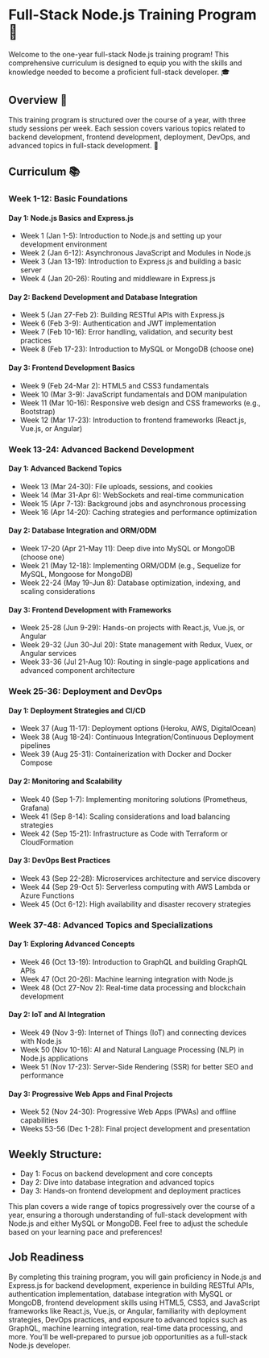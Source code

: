 # Full-Stack Node.js Training Program 🚀

Welcome to the one-year full-stack Node.js training program! This comprehensive curriculum is designed to equip you with the skills and knowledge needed to become a proficient full-stack developer. 🎓

## Overview 📝

This training program is structured over the course of a year, with three study sessions per week. Each session covers various topics related to backend development, frontend development, deployment, DevOps, and advanced topics in full-stack development. 💼

## Curriculum 📚

### Week 1-12: Basic Foundations
#### Day 1: Node.js Basics and Express.js
- Week 1 (Jan 1-5): Introduction to Node.js and setting up your development environment
- Week 2 (Jan 6-12): Asynchronous JavaScript and Modules in Node.js
- Week 3 (Jan 13-19): Introduction to Express.js and building a basic server
- Week 4 (Jan 20-26): Routing and middleware in Express.js

#### Day 2: Backend Development and Database Integration
- Week 5 (Jan 27-Feb 2): Building RESTful APIs with Express.js
- Week 6 (Feb 3-9): Authentication and JWT implementation
- Week 7 (Feb 10-16): Error handling, validation, and security best practices
- Week 8 (Feb 17-23): Introduction to MySQL or MongoDB (choose one)

#### Day 3: Frontend Development Basics
- Week 9 (Feb 24-Mar 2): HTML5 and CSS3 fundamentals
- Week 10 (Mar 3-9): JavaScript fundamentals and DOM manipulation
- Week 11 (Mar 10-16): Responsive web design and CSS frameworks (e.g., Bootstrap)
- Week 12 (Mar 17-23): Introduction to frontend frameworks (React.js, Vue.js, or Angular)

### Week 13-24: Advanced Backend Development
#### Day 1: Advanced Backend Topics
- Week 13 (Mar 24-30): File uploads, sessions, and cookies
- Week 14 (Mar 31-Apr 6): WebSockets and real-time communication
- Week 15 (Apr 7-13): Background jobs and asynchronous processing
- Week 16 (Apr 14-20): Caching strategies and performance optimization

#### Day 2: Database Integration and ORM/ODM
- Week 17-20 (Apr 21-May 11): Deep dive into MySQL or MongoDB (choose one)
- Week 21 (May 12-18): Implementing ORM/ODM (e.g., Sequelize for MySQL, Mongoose for MongoDB)
- Week 22-24 (May 19-Jun 8): Database optimization, indexing, and scaling considerations

#### Day 3: Frontend Development with Frameworks
- Week 25-28 (Jun 9-29): Hands-on projects with React.js, Vue.js, or Angular
- Week 29-32 (Jun 30-Jul 20): State management with Redux, Vuex, or Angular services
- Week 33-36 (Jul 21-Aug 10): Routing in single-page applications and advanced component architecture

### Week 25-36: Deployment and DevOps
#### Day 1: Deployment Strategies and CI/CD
- Week 37 (Aug 11-17): Deployment options (Heroku, AWS, DigitalOcean)
- Week 38 (Aug 18-24): Continuous Integration/Continuous Deployment pipelines
- Week 39 (Aug 25-31): Containerization with Docker and Docker Compose

#### Day 2: Monitoring and Scalability
- Week 40 (Sep 1-7): Implementing monitoring solutions (Prometheus, Grafana)
- Week 41 (Sep 8-14): Scaling considerations and load balancing strategies
- Week 42 (Sep 15-21): Infrastructure as Code with Terraform or CloudFormation

#### Day 3: DevOps Best Practices
- Week 43 (Sep 22-28): Microservices architecture and service discovery
- Week 44 (Sep 29-Oct 5): Serverless computing with AWS Lambda or Azure Functions
- Week 45 (Oct 6-12): High availability and disaster recovery strategies

### Week 37-48: Advanced Topics and Specializations
#### Day 1: Exploring Advanced Concepts
- Week 46 (Oct 13-19): Introduction to GraphQL and building GraphQL APIs
- Week 47 (Oct 20-26): Machine learning integration with Node.js
- Week 48 (Oct 27-Nov 2): Real-time data processing and blockchain development

#### Day 2: IoT and AI Integration
- Week 49 (Nov 3-9): Internet of Things (IoT) and connecting devices with Node.js
- Week 50 (Nov 10-16): AI and Natural Language Processing (NLP) in Node.js applications
- Week 51 (Nov 17-23): Server-Side Rendering (SSR) for better SEO and performance

#### Day 3: Progressive Web Apps and Final Projects
- Week 52 (Nov 24-30): Progressive Web Apps (PWAs) and offline capabilities
- Weeks 53-56 (Dec 1-28): Final project development and presentation

## Weekly Structure:
- Day 1: Focus on backend development and core concepts
- Day 2: Dive into database integration and advanced topics
- Day 3: Hands-on frontend development and deployment practices

This plan covers a wide range of topics progressively over the course of a year, ensuring a thorough understanding of full-stack development with Node.js and either MySQL or MongoDB. Feel free to adjust the schedule based on your learning pace and preferences!

## Job Readiness
By completing this training program, you will gain proficiency in Node.js and Express.js for backend development, experience in building RESTful APIs, authentication implementation, database integration with MySQL or MongoDB, frontend development skills using HTML5, CSS3, and JavaScript frameworks like React.js, Vue.js, or Angular, familiarity with deployment strategies, DevOps practices, and exposure to advanced topics such as GraphQL, machine learning integration, real-time data processing, and more. You'll be well-prepared to pursue job opportunities as a full-stack Node.js developer.

